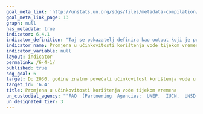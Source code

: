 ```yaml
---
goal_meta_link: 'http://unstats.un.org/sdgs/files/metadata-compilation/Metadata-Goal-6.pdf'
goal_meta_link_page: 13
graph: null
has_metadata: true
indicator: 6.4.1
indicator_definition: "Taj se pokazatelj definira kao output koji je povučen iz određenog sektora tijekom vremena  po volumenu (neto)  (koji pokazuje trend u učinkovitosti korištenja vode). Nakon kodiranja ISIC 4, sektori se definiraju kao poljoprivreda, šumarstvo i ribarstvo (ISIC 4-A); proizvodnja, konstrukcija, rudarstvo i vađenje (ISIC 4-B, 4-C i 4-F); industrija električne energije (ISIC 4-D); i javni sektor (ISIC 4-E). U svrhu ove napomene, upotrebljava se sljedeća terminologija: \ t upotreba vode: opći nespecifični izraz koji opisuje bilo koju radnju kroz koju voda pruža uslugu. \ zahvaćanje vode : voda izvučena iz rijeke, jezera, rezervoara ili vodonosnika (V) Povratak vode: voda koja se vraća na rijeku, jezero, rezervoar ili vodonosnik (R) \ tNa odvod vode: zahvaćena voda (V) minus povratni protok (R) Napomena: Ako nema podataka o (R) ) će se koristiti."
indicator_name: Promjena u učinkovitosti korištenja vode tijekom vremena
indicator_variable: null
layout: indicator
permalink: /6-4-1/
published: true  
sdg_goal: 6
target: Do 2030. godine znatno povećati učinkovitost korištenja vode u svim sektorima i osigurati održivo zahvaćanje i opskrbu slatkom vodom kako bi se riješila nestašica vode i znatno smanjila broj ljudi koji pate od nedostatka vode.
target_id: '6.4'
title: Promjena u učinkovitosti korištenja vode tijekom vremena
un_custodial_agency: "'FAO  (Partnering  Agencies:  UNEP,  IUCN,  UNSD,  OECD,  Eurostat)'"
un_designated_tier: 3
---
```

